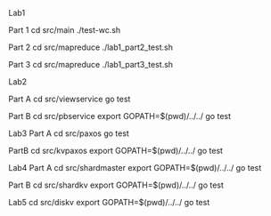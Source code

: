 Lab1

Part 1
cd src/main
./test-wc.sh

Part 2
cd src/mapreduce
./lab1_part2_test.sh

Part 3
cd src/mapreduce
./lab1_part3_test.sh


Lab2

Part A
cd src/viewservice
go test

Part B
cd src/pbservice
export GOPATH=$(pwd)/../../
go test


Lab3
Part A
cd src/paxos
go test

PartB
cd src/kvpaxos
export GOPATH=$(pwd)/../../
go test


Lab4
Part A
cd src/shardmaster
export GOPATH=$(pwd)/../../
go test

Part B
cd src/shardkv
export GOPATH=$(pwd)/../../
go test


Lab5
cd src/diskv
export GOPATH=$(pwd)/../../
go test
